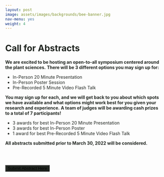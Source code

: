 ```yaml
---
layout: post
image: assets/images/backgrounds/bee-banner.jpg
nav-menu: yes
weight: 4
---
```


<h1 style="color:#202520">Call for Abstracts</h1>

<b style="color:#202520">We are excited to be hosting an open-to-all symposium centered around the plant sciences.</b>
<b style="color:#202520">There will be 3 different options you may sign up for:</b>
<ul style="color:#202520">
  <li>In-Person 20 Minute Presentation</li>
  <li>In-Person Poster Session</li>
  <li>Pre-Recorded 5 Minute Video Flash Talk</li>
</ul>
<b style="color:#202520">You may sign up for each, and we will get back to you about which spots we have available and what options might work best for you given your research and experience.</b>
<b style="color:#202520">A team of judges will be awarding cash prizes to a total of 7 participants!</b>
<ul style="color:#202520">
	<li>3 awards for best In-Person 20 Minute Presentation</li>
	<li>3 awards for best In-Person Poster</li>
	<li>1 award for best Pre-Recorded 5 Minute Video Flash Talk</li>
</ul>
<b style="color:#202520">
All abstracts submitted prior to March 30, 2022 will be considered. 
</b>

<br><br>

<a href="https://docs.google.com/forms/d/e/1FAIpQLSeIUCNNhIwDGP4ijmRzvzdkN97ucRHhekrUGzzbUM1YFXNqNQ/viewform?usp=sf_link" target="_blank" style = "text-decoration: none"><button button style = "background:#202520"> Submit Abstract Here </button></a>



